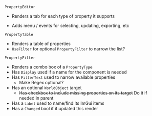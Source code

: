 `PropertyEditor`

* Renders a tab for each type of property it supports

* Adds menu / events for selecting, updating, exporting, etc

  

`PropertyTable`

* Renders a table of properties
* `UseFilter` for optional `PropertyFilter` to narrow the list?  



`PropertyFilter` 

* Renders a combo box of a `PropertyType`
* Has `Display` used if a name for the component is needed
* Has `FilterText` used to narrow available properties
  * Make Regex optional?
* Has an optional `WorldObject` target
  * ~~Has checkbox to include missing properties on its target~~  Do it if needed in parent
* Has a `Label` used to name/find its ImGui items
* Has a `Changed` bool if it updated this render



